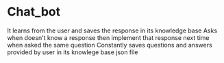# Chat_bot
It learns from the user and saves the response in its knowledge base 
Asks when doesn't know a response then implement that response next time when asked the same question
Constantly saves questions and answers provided by user in its knowlege base json file
